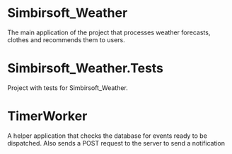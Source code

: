 # Simbirsoft_Weather

The main application of the project that processes weather forecasts, clothes and recommends them to users.

# Simbirsoft_Weather.Tests

Project with tests for Simbirsoft_Weather.

# TimerWorker

A helper application that checks the database for events ready to be dispatched. Also sends a POST request to the server to send a notification
